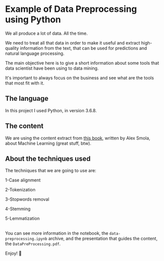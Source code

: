 # Example of Data Preprocessing using Python

We all produce a lot of data. All the time.

We need to treat all that data in order to make it useful and extract high-quality information from the text, that can be used for predictions and natural language processing.

The main objective here is to give a short information about some tools that data scientist have been using to data mining.

It's important to always focus on the business and see what are the tools that most fit with it.

## The language

In this project I used Python, in version 3.6.8.

## The content

We are using the content extract from [this book](https://alex.smola.org/drafts/thebook.pdf), written by Alex Smola, about Machine Learning (great stuff, btw).

## About the techniques used

The techniques that we are going to use are:

1-Case alignment

2-Tokenization

3-Stopwords removal

4-Stemming

5-Lemmatization
<br><br>

You can see more information in the notebook, the <code>data-preprocessing.ipynb</code> archive, and the presentation that guides the content, the <code>DataPreProcessing.pdf</code>.

Enjoy! :purple_heart:
